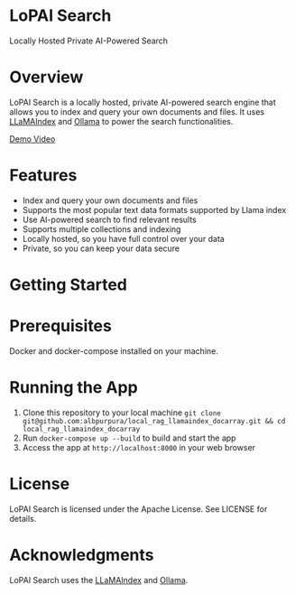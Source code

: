 LoPAI Search
================

Locally Hosted Private AI-Powered Search

# Overview

LoPAI Search is a locally hosted, private AI-powered search engine that allows you to index and query your own documents and files. It uses [LLaMAIndex](https://www.llamaindex.ai/) and [Ollama](https://ollama.com/) to power the search functionalities.

[Demo Video](https://www.youtube.com/watch?v=nxcjKnlOzEw)

# Features

- Index and query your own documents and files
- Supports the most popular text data formats supported by Llama index
- Use AI-powered search to find relevant results
- Supports multiple collections and indexing
- Locally hosted, so you have full control over your data
- Private, so you can keep your data secure

# Getting Started

# Prerequisites
Docker and docker-compose installed on your machine.

# Running the App

1. Clone this repository to your local machine `git clone git@github.com:albpurpura/local_rag_llamaindex_docarray.git && cd local_rag_llamaindex_docarray`
2. Run `docker-compose up --build` to  build and start the app
3. Access the app at `http://localhost:8000` in your web browser


# License

LoPAI Search is licensed under the Apache License. See LICENSE for details.

# Acknowledgments

LoPAI Search uses the [LLaMAIndex](https://www.llamaindex.ai/) and [Ollama](https://ollama.com/).